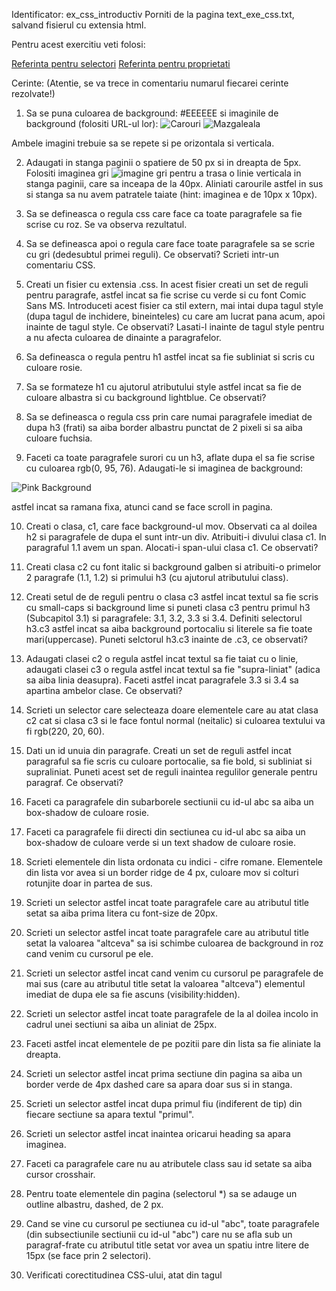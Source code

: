 Identificator: ex_css_introductiv
Porniti de la pagina text_exe_css.txt, salvand fisierul cu extensia html.

Pentru acest exercitiu veti folosi:

[Referinta pentru selectori](https://www.w3schools.com/cssref/css_selectors.asp/)
[Referinta pentru proprietati](https://www.w3schools.com/cssref/default.asp/)

Cerinte: (Atentie, se va trece in comentariu numarul fiecarei cerinte rezolvate!)

1) Sa se puna culoarea de background: #EEEEEE si imaginile de background (folositi URL-ul lor):
![Carouri](https://lh3.googleusercontent.com/b6AGRfNnRjifrPHzQdChQuUMC8z1unQS9cW-bb0kP6NO4ycFLX_fhNHxwulzITcGpvG4kJUNDTc1c9Ebp2DXpNzS2gR_GlGiub7mYy4g4V0XzJAD4lEih7gSUBqaiACejJX0ltOe5J5AO8S8ZXlPisoTbruZO62mwxhX7dj5L1_7iGJOpW0ORoHG2LcTyogeLgecQB_6QqLomlR97DLCthAFosZl0A-ihZxMB3HIrDb85sM35lV3QyV27U9Zb8VuQ4JWESCAbIw66ZenNs4YkfBtZvipd_kUhXGQOoTTno62M1AmkROcY7SrjMpQpwHPSGiOdTlJxfa1sC0NcrJhFAupavzF2BIE1x28g4vMIdvsuE0aI9vNkrZr0sjsL4ULviNsNLeEze6PKhGPNy6uTeZp6LbyIWU7hh-8AQnWRzku3kAwyJSOVjG1h8Cl0MKATqilgIgcKHKg5DPnTOx6kl9CpSHpPf0pVF4HqVYMPWwc-3cWL9WGDALA0OS8Q0JtCCIjQfhP_xSdUII3lN8qfIP4VSseWAApAd0iWP_jy931w5kT8D7dRLz_BP-C5ULVmjQ9Bt66FCn19VWICwHBOpwAaf6MnosLsNFApojH2EhRxjRpSkvSStLvah_GXYEDFaI4pPy-FKrnZzL-Z7fV2STlVCFPNV3g8UV30n8adJ3ZZ8kt0BtreAJ3FoJV=s20-no/)
![Mazgaleala](https://lh3.googleusercontent.com/gyQnunslyDXVJoJl7LVJLVC8ifTKDqlf9tPsTy3R5IK3TFNHkcevzn7P4gsv0Jmz4fKOtvVWnhdWvuudXF-Azr-mjZbg7_MjLKfUJDfRd7VEzBe3qcto3A4TyJPs-HRArKCJUskthfSuQp5j43J8SF7yk77-uDcec5_9U4skK9puRv82ywiz5FuBSnEQeFva6rlNXdh2SNqXtYQj54c_z9DmfLKYjgLTY3v6UukgoMzNNWoWKQIrU6FyAd9sNc9mhfKud-mY6Mzt-q0mSh3vH3CzQ2NBx29QrkZoSE_h8GQ7b_VIhRlzkxbxqdW_rA0sOzp6OAtdX7MPODf1eUMWEJYKjJTJ8cvFAkmVIpm1htzt27Hg7U9rE4pu69KVIYTElycyhBIbW-eyfEI5i-CzUImCKtFXGQXEG6JSVzjPdE4i86eaIZP5JIF4TI0jA-LNZ1qSM5iDWFDtu3ewR1eBu6L3Wcvd0AVW40kypwpDmr_aJZV7aKZKO0m4v4GFN0h37VKIVXMRcx5hEU9mL-irXTtemlTAtrGzmaTSzxh8TQAts-GQxPq95Ho6HOZcICpS4NOs_iXFCtvo86rZJ-dBC_XCg001bfNk5xfxccBO7bEXfOkp2ovpzRn-9IZklrGODlndxTqYetyR5ZgxEOmdHUS_9qS-czoFpA4GuXZCuBugzKFyLY8ZxRX7Ehv0eZXr4ToVnMvOwOtpOKGrvsA2pFF9xeLUGmIhdt5699QJrp8MosdkHqvWTA=w250-h75-no/)

Ambele imagini trebuie sa se repete si pe orizontala si verticala.

2) Adaugati in stanga paginii o spatiere de 50 px si in dreapta de 5px. Folositi imaginea gri ![imagine gri](https://lh3.googleusercontent.com/lY5yvjg2k_cdUnJTRb4M1rwFUPTY6og5vDtlRzAL6UNW0pCf5JccpsosM3Sr0mJzRwvSyf6meHb5Mrt4I6dnRrnUqL_sNM5Yxwp3pecn6gfiORnKcF3gpiqJJhUL1_ub0MVUpjvnQfcvULB1-UMOXYtQA-m6fTiiJZXPZ3x5gXFlLbBQ988gcDQgqWHh_3Z9N3W_UBgEEyc-_gAskvV6LqivzGHIoc37a-45fUZCnHcvuHiCWlHgtTXj1SvQT6CQa6WRMpL0RxoJt-e_3RKdm_tK9hQDWWV30dTVZbuw8Qmo521C1faBIA6Cs_Ksczitr8N9MjVnOHtrwVq_61xh-RAEEz9JT759vW6PbKn6RQNO2M1yauvbKSTGrrIRDx-iLBH8DrcMWqpT-wUAj23Wx1bGgGEXt3NDJ2aNCIAAv-U2m7m1I4FnMd2tR_MZR6DdVd9gUpD347YkiMo-D-YCvXnlD2x0bl8FQbQXdNNGh8auNmtU519opGWrYiHJX_OSpFsLpqmsHm--BLoGWWvB_dMPz57YSPJ2p_wJigNHfcXy9pe6wJ6I_oAv7NXXbVkM0jjAAjJMnP92SK1dZAwPUO4P5w33q4Ru2ItdhhoVwTUUoiydHCbLQCoVApKl9lt_E63LdK2Ei4gbZIJmuhmIT6OCwP4iIZ_ExkmeKEotSXqFIGmahyPPic4k47V_=s5-no/)
   pentru a trasa o linie verticala in stanga paginii, care sa inceapa de la 40px. Aliniati carourile astfel in sus si stanga sa nu avem
   patratele taiate (hint: imaginea e de 10px x 10px).

3) Sa se defineasca o regula css care face ca toate paragrafele sa fie scrise cu roz. Se va observa rezultatul.
4) Sa se defineasca apoi o regula care face toate paragrafele sa se scrie cu gri (dedesubtul primei reguli).
   Ce observati? Scrieti intr-un comentariu CSS.

5) Creati un fisier cu extensia .css. In acest fisier creati un set de reguli pentru paragrafe, astfel incat sa fie
   scrise cu verde si cu font Comic Sans MS. Introduceti acest fisier ca stil extern, mai intai dupa tagul style
   (dupa tagul de inchidere, bineinteles) cu care am lucrat pana acum, apoi inainte de tagul style. Ce observati?
    Lasati-l inainte de tagul style pentru a nu afecta culoarea de dinainte a paragrafelor.

6) Sa defineasca o regula pentru h1 astfel incat sa fie subliniat si scris cu culoare rosie.

7) Sa se formateze h1 cu ajutorul atributului style astfel incat sa fie de culoare albastra si cu background lightblue.
   Ce observati?

8) Sa se defineasca o regula css prin care numai paragrafele imediat de dupa h3 (frati) sa aiba border albastru punctat de 2 pixeli
   si sa aiba culoare fuchsia.

9) Faceti ca toate paragrafele surori cu un h3, aflate dupa el sa fie scrise cu culoarea rgb(0, 95, 76). Adaugati-le si imaginea de background:

![Pink Background](https://lh3.googleusercontent.com/l7tSJPC0S-ltKRcMInHGQDUBei-hCH6Ayy1SDNVZNwDn7kjSQ3PK1HG8_qXmHWwMudPvRtQ1eNQCOTcSHQYmUfUsKLXORoq-ZwA-a00xeoX3b9_sbVXiAAFY8V-OCO8HLV32vr9_F4qxUD9Jj9ZELhvnUIFUNgfChI0iJt6v-lUcl3mfmORuqiCFcqPkA7FuP-t_nhd8cwMVVw47pIQPH6pOsGqxjbZX4ZOovl1VlPW1ItSIIa32rYpFtPLnMukGGBQ6SR38d5BLFJUqdoeZg0XJKOyAgbWljy7C12PiyJuCT3DPmb-byygs4sUNJvbhPPJe2Vkkgq6BDsiOvy2DZYBbWlJML1eFa9SzINexyoqj0t92G9WLNlnpnwu5QNBQYS8p16Wyg3NOiji76dURASt3q4midHnb5X-ZFN4mFMQuhWjo4p2SqZd5t_lJz4XfUNq1wpMC4Vrhn-1XqCCmKA6EetrEBwA5QegpNYyLclKDEzpYfM8-xr_GUYUVuQfpJQt2XyPTEe6KKlp401CJ_t9VCIfaJ_6NLVvBYFNcFx9a-vDIPLauMNAiEQgwLL7eLHOVqr-_MR1y6g4axByYyce_Vzt5LX-l8Y2vHhdfY2BNJD7c6Vr--WlIFvnyOA_tyHnnT3Tru-CBKYOcOP66seGMAphoooEL9k8jxQufGjxkM2kY1ZcgVSSs4A1c=s200-no/)

astfel incat sa ramana fixa, atunci cand se face scroll in pagina.

10) Creati o clasa, c1, care face background-ul mov. Observati ca al doilea h2 si paragrafele de dupa el sunt intr-un div.
    Atribuiti-i divului clasa c1. In paragraful 1.1 avem un span. Alocati-i span-ului clasa c1. Ce observati?

11) Creati clasa c2 cu font italic si background galben si atribuiti-o primelor 2 paragrafe (1.1, 1.2) si primului h3 (cu ajutorul atributului class).

12) Creati setul de de reguli pentru o clasa c3 astfel incat textul sa fie scris cu small-caps si background lime si puneti
    clasa c3 pentru primul h3 (Subcapitol 3.1) si paragrafele: 3.1, 3.2, 3.3 si 3.4. Definiti selectorul h3.c3 astfel incat
    sa aiba background portocaliu si literele sa fie toate mari(uppercase). Puneti selctorul h3.c3 inainte de .c3, ce observati?

13) Adaugati clasei c2 o regula astfel incat textul sa fie taiat cu o linie, adaugati clasei c3 o regula astfel incat textul
    sa fie "supra-liniat" (adica sa aiba linia deasupra). Faceti astfel incat paragrafele 3.3 si 3.4 sa apartina ambelor clase. Ce observati?

14) Scrieti un selector care selecteaza doare elementele care au atat clasa c2 cat si clasa c3 si le face fontul normal (neitalic) si
    culoarea textului va fi rgb(220, 20, 60).

15) Dati un id unuia din paragrafe. Creati un set de reguli astfel incat paragraful sa fie scris cu culoare portocalie, sa fie bold,
    si subliniat si supraliniat. Puneti acest set de reguli inaintea regulilor generale pentru paragraf. Ce observati?

16) Faceti ca paragrafele din subarborele sectiunii cu id-ul abc sa aiba un box-shadow de culoare rosie.

17) Faceti ca paragrafele fii directi din sectiunea cu id-ul abc sa aiba un box-shadow de culoare verde si un text shadow de culoare rosie.

18) Scrieti elementele din lista ordonata cu indici - cifre romane. Elementele din lista vor avea si un border ridge de 4 px,
    culoare mov si colturi rotunjite doar in partea de sus.

19) Scrieti un selector astfel incat toate paragrafele care au atributul title setat sa aiba prima litera cu font-size de 20px.

20) Scrieti un selector astfel incat toate paragrafele care au atributul title setat la valoarea "altceva" sa isi schimbe culoarea
    de background in roz cand venim cu cursorul pe ele.

21) Scrieti un selector astfel incat cand venim cu cursorul pe paragrafele de mai sus (care au atributul title setat la valoarea "altceva")
    elementul imediat de dupa ele sa fie ascuns (visibility:hidden).

22) Scrieti un selector astfel incat toate paragrafele de la al doilea incolo in cadrul unei sectiuni sa aiba un aliniat de 25px.

23) Faceti astfel incat elementele de pe pozitii pare din lista sa fie aliniate la dreapta.

24) Scrieti un selector astfel incat prima sectiune din pagina sa aiba un border verde de 4px dashed care sa apara doar sus si in stanga.

25) Scrieti un selector astfel incat dupa primul fiu (indiferent de tip) din fiecare sectiune sa apara textul "primul".

26) Scrieti un selector astfel incat inaintea oricarui heading sa apara imaginea.

27) Faceti ca paragrafele care nu au atributele class sau id setate sa aiba cursor crosshair.

28) Pentru toate elementele din pagina (selectorul *) sa se adauge un outline albastru, dashed, de 2 px.

29) Cand se vine cu cursorul pe sectiunea cu id-ul "abc", toate paragrafele (din subsectiunile sectiunii cu id-ul "abc") care nu se afla
    sub un paragraf-frate cu atributul title setat vor avea un spatiu intre litere de 15px (se face prin 2 selectori).

30) Verificati corectitudinea CSS-ului, atat din tagul <style> cat si din fisier folosind validatorul pentru CSS
   (se va atasa printscreen cu rezultatul validarii).

![Verificare CSS](https://lh3.googleusercontent.com/IHJvlfHzBP9hwSud9fV8-sqt0HKTaqXZfPmiAGocIHGIjhH7R4NJRoQ9ftHy0UnQuKLbVw1lyA0iig9CqL9HJjlIO8sBvbp2e1imq8ziZdsaSzaXcR6Uw1M5QA5FZ3Gy3Y-xGrzGJ6v2nr0Kmsm5bid6gU0MXCDcw48CAvjaYXfppUls50HYs_D4m2SkCHGl3V7wXywx2nJDN26MOtBkZHWB2-eXsAakoIsbSljOH_Dwb3cS6PIerQB5kOFcOv72IDOCT0G3WNoPqpdVvP-1Jn9-lZc0-a1FtaXvEBlFNhep7D8OPNy1c91Je63-UXEpRz82GyajZN_UfqxB-0t7PPNhFgmx_9hyA3qkq48R1Krbdc5bVv9knmYHwMlMpt6GfC1N8bu61hdzq3P1KN-EW0zFbpz8tXOls0CZrJaqF1BH5W0KxJCpWveb7ZADluQX1UVjJt6W6W786o890hIv8Yr-7iNd9IbGNF7sQ3BJ36890dkTqWz-PHJRGzoplWpBIL3oyVSXvyFMQwn46L_T9ZeSs8QPQn_V74RnXXK7zrutFR3mjArWguUapeq9ISlVkHb2fHB3C-S3yaPr2Qjf4AppPRA4hRCz3Qt8ug9tR9cdUM_6aJIpi2bf5hVM1wSN82ooDwRTbQ8uqzPLI6xQlOgzvFnWtgVVDt1S6fkqLZD8A_GWhd7ZSTgcVnMf=w1909-h903-no/)
![Verificare HTML](https://lh3.googleusercontent.com/zJ9WjeWAjLo3n-96APQRuOwTUOP9dygtSIXGWGS9sEQrSD_WkKdQYN_0dnRX7_O28uCbr303JtLxKYaKHjVVB0IYsWnV9wa-xzy2Q3t8egZuSt2ulJn0qGtg9YPJ2s3yxXnsNEoYT2U8vT2m95ZIS1aw403JXgQD0MlOFAP5s-Ja7KezSX03taqJ8r_NbqZILswW0s8eQ0SwO3Plmm8yrbkY0ErG5Vk1XrJ5ROVXM2yqHR9fpoojIcnTQcRSKMX-0OuTbVQdPsoX0l4MrkuzsR6dMQXFVmyZaXVBbyRhg2MkLRgJ94N1FPIrylFbEO0Q5A6sbCA2aevMaUz6DeeMFQDYd4HUj-lIAO6OE7I9MUlCRG78_rp_puBdJ4Cv74KgayXsiKdaN852jWc6QToxYCxLxjitxQ-ESNIsFS7ss3_2mVNNt0ZPmHrUIi7iaY_eCMp59-QziG8Jywy8doCX9Flf9zbE8_F0rMGRXBLUDgsNwDNoiUF2M8qUnFJ5xxmnOFEsGonTtFhAr6C1sbiqUlWSwfZpjMjJFJaWwKfC2VpHsQQic8y_EEXxwWw21ZvEBJvj05Qo2ETsXFHDPjfXcgIe5nf3mFJI1FOCJz0UFV_4wz4AsXAc9tATCSiwSjfLtodfSYahpcFuZO1gAUvIk2l0s77GkSterhKwgTlXWOs5QcSZ0idAs8wu3sJr=w1854-h586-no/)
